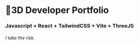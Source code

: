 # 🚀3D Developer Portfolio

### Javascript + React + TailwindCSS + Vite + ThreeJS
###### I take the risk.
